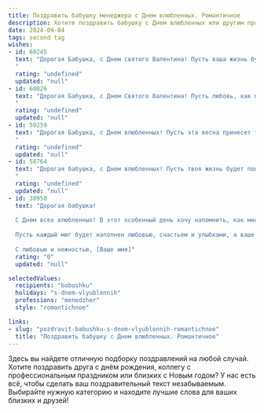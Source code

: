 ```yaml
---
title: Поздравить бабушку менеджера с Днем влюбленных. Романтичное
description: Хотите поздравить бабушку с Днем влюбленных или другим праздником? Наш ИИ создаст незабываемое поздравление, а вы обязательно выделитесь среди других.  
date: 2024-09-04
tags: second tag
wishes:
- id: 60245
  text: "Дорогая Бабушка, с Днем святого Валентина! Пусть ваша жизнь будет наполнена любовью и заботой, как ваш профессионализм и талант в роли Менеджера вдохновляют всех вокруг.
  "
  rating: "undefined"
  updated: "null"
- id: 60026
  text: "Дорогая Бабушка, с Днем Святого Валентина! Пусть любовь, как прекрасный цветок, расцветает в Вашем сердце, а каждый день будет наполнен нежностью и заботой. Пусть Ваша душа всегда остаётся молодой и прекрасной, а рядом с Вами будут люди, которые дарят Вам счастье и любовь.
  "
  rating: "undefined"
  updated: "null"
- id: 59259
  text: "Дорогая Бабушка, с Днем влюбленных! Пусть эта весна принесет тебе море любви, как твое сердце всегда любило море, и пусть твои дни будут наполнены нежностью и заботой, как ты всегда заботилась о нас.  Будь счастлива и любима, как ты любила свою профессию менеджера.
  "
  rating: "undefined"
  updated: "null"
- id: 58764
  text: "Дорогая бабушка, с Днем влюбленных! Пусть твоя жизнь будет полна любви, тепла и заботы. Желаю тебе, чтобы ты всегда чувствовала себя любимой и счастливой, как в начале своего замечательного пути менеджера. 💖
  "
  rating: "undefined"
  updated: "null"
- id: 38950
  text: "Дорогая бабушка!
  
  С Днем всех влюбленных! В этот особенный день хочу напомнить, как много любви и нежности мы чувствуем к вам. Вы — наше вдохновение и тот свет, который наполняет дом теплом и радостью. Как мудрый менеджер, вы всегда находите время для заботы и внимания, создавая гармонию в нашей жизни.
  
  Пусть каждый миг будет наполнен любовью, счастьем и улыбками, а ваше сердце будет всегда окружено теплотой близких. Вы для нас — самый настоящий символ любви и преданности.
  
  С любовью и нежностью, [Ваше имя]"
  rating: "0"
  updated: "null"

selectedValues:
  recipients: "babushku"
  holidays: "s-dnem-vlyublennih"
  professions: "menedzher"
  style: "romantichnoe"

links:
- slug: "pozdravit-babushku-s-dnem-vlyublennih-romantichnoe"
  title: "Поздравить бабушку с Днем влюбленных. Романтичное"
---
```


Здесь вы найдете отличную подборку поздравлений на любой случай. 
Хотите поздравить друга с днём рождения, коллегу с профессиональным праздником или близких с Новым годом? У нас есть всё, чтобы сделать ваш поздравительный текст незабываемым. Выбирайте нужную категорию и находите лучшие слова для ваших близких и друзей!
